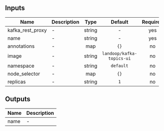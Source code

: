## Inputs

| Name | Description | Type | Default | Required |
|------|-------------|:----:|:-----:|:-----:|
| kafka\_rest\_proxy | - | string | - | yes |
| name | - | string | - | yes |
| annotations | - | map | `{}` | no |
| image | - | string | `landoop/kafka-topics-ui` | no |
| namespace | - | string | `default` | no |
| node\_selector | - | map | `{}` | no |
| replicas | - | string | `1` | no |

## Outputs

| Name | Description |
|------|-------------|
| name | - |

